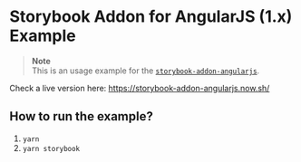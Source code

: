 # Storybook Addon for AngularJS (1.x) Example

> **Note**  
> This is an usage example for the [`storybook-addon-angularjs`](https://github.com/titonobre/storybook-addon-angularjs).

Check a live version here: https://storybook-addon-angularjs.now.sh/

## How to run the example?

1. `yarn`
2. `yarn storybook`

